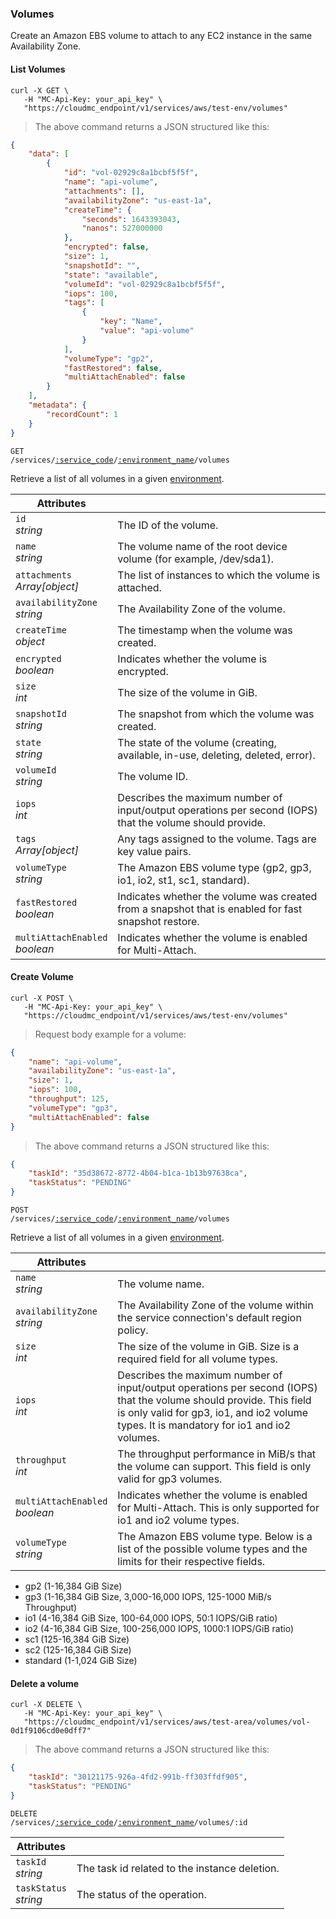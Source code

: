 ### Volumes

Create an Amazon EBS volume to attach to any EC2 instance in the same Availability Zone.

<!-------------------- LIST VOLUMES -------------------->

#### List Volumes

```shell
curl -X GET \
   -H "MC-Api-Key: your_api_key" \
   "https://cloudmc_endpoint/v1/services/aws/test-env/volumes"
```
> The above command returns a JSON structured like this:

```json
{
    "data": [
        {
            "id": "vol-02929c8a1bcbf5f5f",
            "name": "api-volume",
            "attachments": [],
            "availabilityZone": "us-east-1a",
            "createTime": {
                "seconds": 1643393043,
                "nanos": 527000000
            },
            "encrypted": false,
            "size": 1,
            "snapshotId": "",
            "state": "available",
            "volumeId": "vol-02929c8a1bcbf5f5f",
            "iops": 100,
            "tags": [
                {
                    "key": "Name",
                    "value": "api-volume"
                }
            ],
            "volumeType": "gp2",
            "fastRestored": false,
            "multiAttachEnabled": false
        }
    ],
    "metadata": {
        "recordCount": 1
    }
}
```

<code>GET /services/<a href="#administration-service-connections">:service_code</a>/<a href="#administration-environments">:environment_name</a>/volumes</code>

Retrieve a list of all volumes in a given [environment](#administration-environments).

Attributes | &nbsp;
------- | -----------
`id`<br/>*string* | The ID of the volume.
`name`<br/>*string* | The volume name of the root device volume (for example, /dev/sda1).
`attachments` <br/>*Array[object]* | The list of instances to which the volume is attached.
`availabilityZone` <br/>*string* | The Availability Zone of the volume.
`createTime` <br/>*object* | The timestamp when the volume was created.
`encrypted` <br/>*boolean* | Indicates whether the volume is encrypted.
`size` <br/>*int* | The size of the volume in GiB.
`snapshotId` <br/>*string* | The snapshot from which the volume was created.
`state` <br/>*string* | The state of the volume (creating, available, in-use, deleting, deleted, error).
`volumeId` <br/>*string* | The volume ID.
`iops` <br/>*int* | Describes the maximum number of input/output operations per second (IOPS) that the volume should provide.
`tags` <br/>*Array[object]* | Any tags assigned to the volume. Tags are key value pairs.
`volumeType` <br/>*string* | The Amazon EBS volume type (gp2, gp3, io1, io2, st1, sc1, standard).
`fastRestored` <br/>*boolean* | Indicates whether the volume was created from a snapshot that is enabled for fast snapshot restore.
`multiAttachEnabled` <br/>*boolean* | Indicates whether the volume is enabled for Multi-Attach.

<!-------------------- RETRIEVE A VOLUME -------------------->
<!-- MC-17105 -->

<!-------------------- CREATE VOLUMES -------------------->
#### Create Volume

```shell
curl -X POST \
   -H "MC-Api-Key: your_api_key" \
   "https://cloudmc_endpoint/v1/services/aws/test-env/volumes"
```

> Request body example for a volume:
```json
{
    "name": "api-volume",
    "availabilityZone": "us-east-1a",
    "size": 1,
    "iops": 100,
    "throughput": 125,
    "volumeType": "gp3",
    "multiAttachEnabled": false
}
```

> The above command returns a JSON structured like this:

```json
{
    "taskId": "35d38672-8772-4b04-b1ca-1b13b97638ca",
    "taskStatus": "PENDING"
}
```

<code>POST /services/<a href="#administration-service-connections">:service_code</a>/<a href="#administration-environments">:environment_name</a>/volumes</code>

Retrieve a list of all volumes in a given [environment](#administration-environments).

Attributes | &nbsp;
------- | -----------
`name`<br/>*string* | The volume name.
`availabilityZone` <br/>*string* | The Availability Zone of the volume within the service connection's default region policy.
`size` <br/>*int* | The size of the volume in GiB. Size is a required field for all volume types.
`iops` <br/>*int* | Describes the maximum number of input/output operations per second (IOPS) that the volume should provide. This field is only valid for gp3, io1, and io2 volume types. It is mandatory for io1 and io2 volumes.
`throughput` <br/>*int* | The throughput performance in MiB/s that the volume can support. This field is only valid for gp3 volumes.
`multiAttachEnabled` <br/>*boolean* | Indicates whether the volume is enabled for Multi-Attach. This is only supported for io1 and io2 volume types.
`volumeType` <br/>*string* | The Amazon EBS volume type. Below is a list of the possible volume types and the limits for their respective fields.

- gp2 (1-16,384 GiB Size)
- gp3 (1-16,384 GiB Size, 3,000-16,000 IOPS, 125-1000 MiB/s Throughput)
- io1 (4-16,384 GiB Size, 100-64,000 IOPS, 50:1 IOPS/GiB ratio)
- io2 (4-16,384 GiB Size, 100-256,000 IOPS, 1000:1 IOPS/GiB ratio)
- sc1 (125-16,384 GiB Size)
- sc2 (125-16,384 GiB Size)
- standard (1-1,024 GiB Size)


<!-------------------- DELETE A VOLUME -------------------->

#### Delete a volume

```shell
curl -X DELETE \
   -H "MC-Api-Key: your_api_key" \
   "https://cloudmc_endpoint/v1/services/aws/test-area/volumes/vol-0d1f9106cd0e0dff7"
```
> The above command returns a JSON structured like this:

```json
{
    "taskId": "30121175-926a-4fd2-991b-ff303ffdf905",
    "taskStatus": "PENDING"
}
```

<code>DELETE /services/<a href="#administration-service-connections">:service_code</a>/<a href="#administration-environments">:environment_name</a>/volumes/:id</code>

| Attributes                 | &nbsp;                                        |
|----------------------------|-----------------------------------------------|
| `taskId` <br/>*string*     | The task id related to the instance deletion. |
| `taskStatus` <br/>*string* | The status of the operation.                  |
